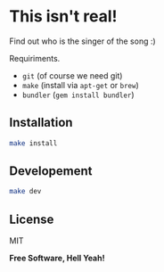 This isn't real!
=========  
Find out who is the singer of the song :)  
  
Requiriments.

  - ```git``` (of course we need git)
  - ```make``` (install via ```apt-get``` or ```brew```)
  - ```bundler``` (```gem install bundler```)

Installation
--------------

```sh
make install
```
Developement
--------------
```sh
make dev
```

License
----

MIT

**Free Software, Hell Yeah!**
    
